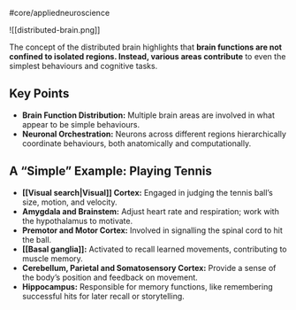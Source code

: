 #core/appliedneuroscience

![[distributed-brain.png]]

The concept of the distributed brain highlights that **brain functions are not confined to isolated regions. Instead, various areas contribute** to even the simplest behaviours and cognitive tasks.

## Key Points

- **Brain Function Distribution:** Multiple brain areas are involved in what appear to be simple behaviours.
- **Neuronal Orchestration:** Neurons across different regions hierarchically coordinate behaviours, both anatomically and computationally.

## A “Simple” Example: Playing Tennis

- **[[Visual search|Visual]] Cortex:** Engaged in judging the tennis ball’s size, motion, and velocity.
- **Amygdala and Brainstem:** Adjust heart rate and respiration; work with the hypothalamus to motivate.
- **Premotor and Motor Cortex:** Involved in signalling the spinal cord to hit the ball.
- **[[Basal ganglia]]:** Activated to recall learned movements, contributing to muscle memory.
- **Cerebellum, Parietal and Somatosensory Cortex:** Provide a sense of the body’s position and feedback on movement.
- **Hippocampus:** Responsible for memory functions, like remembering successful hits for later recall or storytelling.
